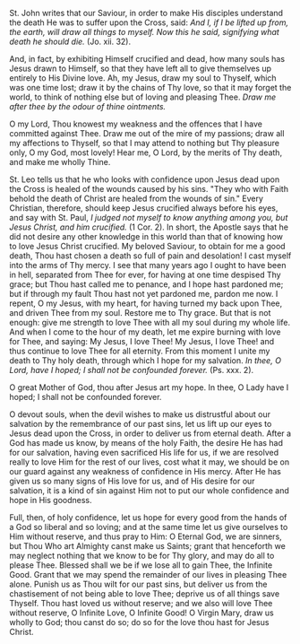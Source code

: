 
St. John writes that our Saviour, in order to make His disciples understand the death He was to suffer upon the Cross, said: *And I, if I be lifted up from, the earth, will draw all things to myself. Now this he said, signifying what death he should die.* (Jo. xii. 32).

And, in fact, by exhibiting Himself crucified and dead, how many souls has Jesus drawn to Himself, so that they have left all to give themselves up entirely to His Divine love. Ah, my Jesus, draw my soul to Thyself, which was one time lost; draw it by the chains of Thy love, so that it may forget the world, to think of nothing else but of loving and pleasing Thee. *Draw me after thee by the odour of thine ointments.*

O my Lord, Thou knowest my weakness and the offences that I have committed against Thee. Draw me out of the mire of my passions; draw all my affections to Thyself, so that I may attend to nothing but Thy pleasure only, O my God, most lovely! Hear me, O Lord, by the merits of Thy death, and make me wholly Thine.

St. Leo tells us that he who looks with confidence upon Jesus dead upon the Cross is healed of the wounds caused by his sins. \"They who with Faith behold the death of Christ are healed from the wounds of sin.\" Every Christian, therefore, should keep Jesus crucified always before his eyes, and say with St. Paul, *I judged not myself to know anything among you, but Jesus Christ, and him crucified.* (1 Cor. 2). In short, the Apostle says that he did not desire any other knowledge in this world than that of knowing how to love Jesus Christ crucified. My beloved Saviour, to obtain for me a good death, Thou hast chosen a death so full of pain and desolation! I cast myself into the arms of Thy mercy. I see that many years ago I ought to have been in hell, separated from Thee for ever, for having at one time despised Thy grace; but Thou hast called me to penance, and I hope hast pardoned me; but if through my fault Thou hast not yet pardoned me, pardon me now. I repent, O my Jesus, with my heart, for having turned my back upon Thee, and driven Thee from my soul. Restore me to Thy grace. But that is not enough: give me strength to love Thee with all my soul during my whole life. And when I come to the hour of my death, let me expire burning with love for Thee, and saying: My Jesus, I love Thee! My Jesus, I love Thee! and thus continue to love Thee for all eternity. From this moment I unite my death to Thy holy death, through which I hope for my salvation. *In thee, O Lord, have I hoped; I shall not be confounded forever.* (Ps. xxx. 2).

O great Mother of God, thou after Jesus art my hope. In thee, O Lady have I hoped; I shall not be confounded forever.

O devout souls, when the devil wishes to make us distrustful about our salvation by the remembrance of our past sins, let us lift up our eyes to Jesus dead upon the Cross, in order to deliver us from eternal death. After a God has made us know, by means of the holy Faith, the desire He has had for our salvation, having even sacrificed His life for us, if we are resolved really to love Him for the rest of our lives, cost what it may, we should be on our guard against any weakness of confidence in His mercy. After He has given us so many signs of His love for us, and of His desire for our salvation, it is a kind of sin against Him not to put our whole confidence and hope in His goodness.

Full, then, of holy confidence, let us hope for every good from the hands of a God so liberal and so loving; and at the same time let us give ourselves to Him without reserve, and thus pray to Him: O Eternal God, we are sinners, but Thou Who art Almighty canst make us Saints; grant that henceforth we may neglect nothing that we know to be for Thy glory, and may do all to please Thee. Blessed shall we be if we lose all to gain Thee, the Infinite Good. Grant that we may spend the remainder of our lives in pleasing Thee alone. Punish us as Thou wilt for our past sins, but deliver us from the chastisement of not being able to love Thee; deprive us of all things save Thyself. Thou hast loved us without reserve; and we also will love Thee without reserve, O Infinite Love, O Infinite Good! O Virgin Mary, draw us wholly to God; thou canst do so; do so for the love thou hast for Jesus Christ.

